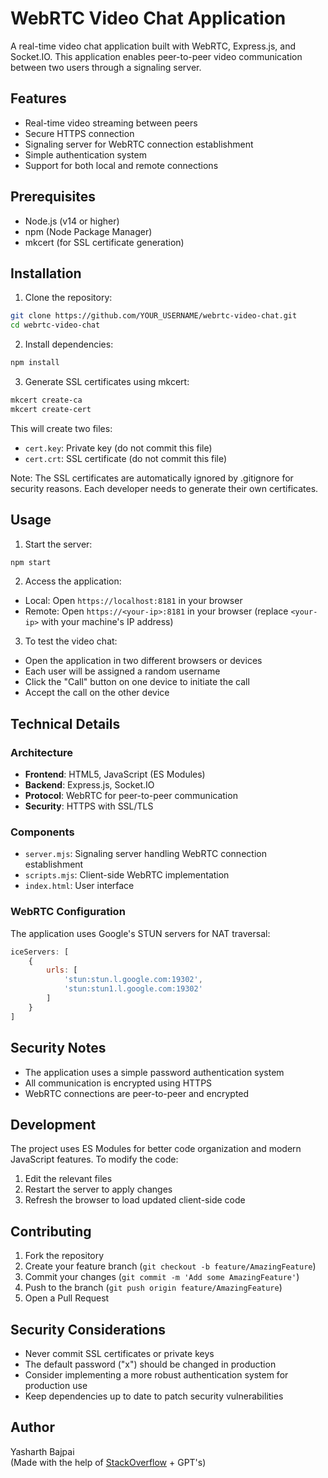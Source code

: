 # WebRTC Video Chat Application

A real-time video chat application built with WebRTC, Express.js, and Socket.IO. This application enables peer-to-peer video communication between two users through a signaling server.

## Features

- Real-time video streaming between peers
- Secure HTTPS connection
- Signaling server for WebRTC connection establishment
- Simple authentication system
- Support for both local and remote connections

## Prerequisites

- Node.js (v14 or higher)
- npm (Node Package Manager)
- mkcert (for SSL certificate generation)

## Installation

1. Clone the repository:
```bash
git clone https://github.com/YOUR_USERNAME/webrtc-video-chat.git
cd webrtc-video-chat
```

2. Install dependencies:
```bash
npm install
```

3. Generate SSL certificates using mkcert:
```bash
mkcert create-ca
mkcert create-cert
```

This will create two files:
- `cert.key`: Private key (do not commit this file)
- `cert.crt`: SSL certificate (do not commit this file)

Note: The SSL certificates are automatically ignored by .gitignore for security reasons. Each developer needs to generate their own certificates.

## Usage

1. Start the server:
```bash
npm start
```

2. Access the application:
- Local: Open `https://localhost:8181` in your browser
- Remote: Open `https://<your-ip>:8181` in your browser (replace `<your-ip>` with your machine's IP address)

3. To test the video chat:
- Open the application in two different browsers or devices
- Each user will be assigned a random username
- Click the "Call" button on one device to initiate the call
- Accept the call on the other device

## Technical Details

### Architecture

- **Frontend**: HTML5, JavaScript (ES Modules)
- **Backend**: Express.js, Socket.IO
- **Protocol**: WebRTC for peer-to-peer communication
- **Security**: HTTPS with SSL/TLS

### Components

- `server.mjs`: Signaling server handling WebRTC connection establishment
- `scripts.mjs`: Client-side WebRTC implementation
- `index.html`: User interface

### WebRTC Configuration

The application uses Google's STUN servers for NAT traversal:
```javascript
iceServers: [
    {
        urls: [
            'stun:stun.l.google.com:19302',
            'stun:stun1.l.google.com:19302'
        ]
    }
]
```

## Security Notes

- The application uses a simple password authentication system
- All communication is encrypted using HTTPS
- WebRTC connections are peer-to-peer and encrypted

## Development

The project uses ES Modules for better code organization and modern JavaScript features. To modify the code:

1. Edit the relevant files
2. Restart the server to apply changes
3. Refresh the browser to load updated client-side code

## Contributing

1. Fork the repository
2. Create your feature branch (`git checkout -b feature/AmazingFeature`)
3. Commit your changes (`git commit -m 'Add some AmazingFeature'`)
4. Push to the branch (`git push origin feature/AmazingFeature`)
5. Open a Pull Request

## Security Considerations

- Never commit SSL certificates or private keys
- The default password ("x") should be changed in production
- Consider implementing a more robust authentication system for production use
- Keep dependencies up to date to patch security vulnerabilities



## Author


Yasharth Bajpai  
(Made with the help of [StackOverflow](https://stackoverflow.com) + GPT's)  


